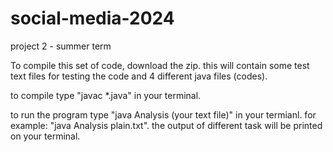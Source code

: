 # social-media-2024
project 2 - summer term

To compile this set of code, download the zip. this will contain some test text files for testing the code and 4 different java files (codes).

to compile type "javac *.java" in your terminal.

to run the program type "java Analysis (your text file)" in your termianl. 
for example: "java Analysis plain.txt". the output of different task will be printed on your terminal.  
